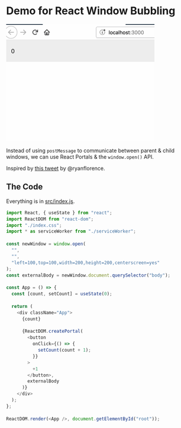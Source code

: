 # Demo for React Window Bubbling

<kbd><img src="src/demo.gif" alt="Demo for React Window Bubbling" /></kbd>

Instead of using `postMessage` to communicate between parent & child windows, we can use React Portals & the `window.open()` API.

Inspired by [this tweet](https://twitter.com/ryanflorence/status/1064612600317534208) by @ryanflorence.

## The Code

Everything is in [src/index.js](src/index.js).

```javascript
import React, { useState } from "react";
import ReactDOM from "react-dom";
import "./index.css";
import * as serviceWorker from "./serviceWorker";

const newWindow = window.open(
  "",
  "",
  "left=100,top=100,width=200,height=200,centerscreen=yes"
);
const externalBody = newWindow.document.querySelector("body");

const App = () => {
  const [count, setCount] = useState(0);

  return (
    <div className="App">
      {count}

      {ReactDOM.createPortal(
        <button
          onClick={() => {
            setCount(count + 1);
          }}
        >
          +1
        </button>,
        externalBody
      )}
    </div>
  );
};

ReactDOM.render(<App />, document.getElementById("root"));
```